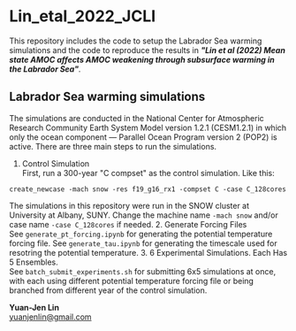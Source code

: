 # Lin_etal_2022_JCLI
This repository includes the code to setup the Labrador Sea warming simulations and the code to reproduce the results in ___"Lin et al (2022) Mean state AMOC affects AMOC weakening through subsurface warming in the Labrador Sea"___.
## Labrador Sea warming simulations
The simulations are conducted in the National Center for Atmospheric Research Community Earth System Model version 1.2.1 (CESM1.2.1) in which only the ocean component — Parallel Ocean Program version 2 (POP2) is active. 
There are three main steps to run the simulations.

1. Control Simulation \
First, run a 300-year "C compset" as the control simulation. Like this: 
```
create_newcase -mach snow -res f19_g16_rx1 -compset C -case C_128cores
```
The simulations in this repository were run in the SNOW cluster at University at Albany, SUNY. Change the machine name `-mach snow` and/or case name `-case C_128cores` if needed.
2. Generate Forcing Files \
See `generate_pt_forcing.ipynb` for generating the potential temperature forcing file. See `generate_tau.ipynb` for generating the timescale used for resotring the potential temperature.
3. 6 Experimental Simulations. Each Has 5 Ensembles. \
See `batch_submit_experiments.sh` for submitting 6x5 simulations at once, with each using different potential temperature forcing file or being branched from different year of the control simulation.

__Yuan-Jen Lin__ \
[yuanjenlin@gmail.com](mailto:yuanjenlin@gmail.com)